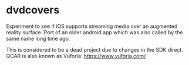 # dvdcovers
Experiment to see if iOS supports streaming media over an augmented reality surface. Port of an older android app which was also called by the same name long time ago.

This is considered to be a dead project due to changes in the SDK direct. QCAR is also known as Vuforia: https://www.vuforia.com/
